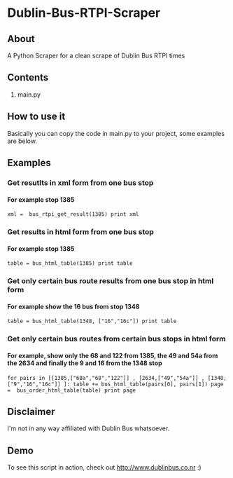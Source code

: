 # Dublin-Bus-RTPI-Scraper


## About
A Python Scraper for a clean scrape of Dublin Bus RTPI times


## Contents
1. main.py


## How to use it
Basically you can copy the code in main.py to your project, some examples are below.


## Examples


### Get resutlts in xml form from one bus stop
#### For example stop 1385
`xml =  bus_rtpi_get_result(1385)
print xml`

### Get results in html form from one bus stop
#### For example stop 1385
`table = bus_html_table(1385)
print table`


### Get only certain bus route results from one bus stop in html form
#### For example show the 16 bus from stop 1348
`table = bus_html_table(1348, ["16","16c"])
print table`


### Get only certain bus routes from certain bus stops in html form
#### For example, show only the 68 and 122 from 1385, the 49 and 54a from the 2634 and finally the 9 and 16 from the 1348 stop
`for pairs in [[1385,["68a","68","122"]] , [2634,["49","54a"]] , [1348,["9","16","16c"]] ]:
    table += bus_html_table(pairs[0], pairs[1])
	page =  bus_order_html_table(table)
	print page`

	
## Disclaimer
I'm not in any way affiliated with Dublin Bus whatsoever.


## Demo
To see this script in action, check out http://www.dublinbus.co.nr
:)